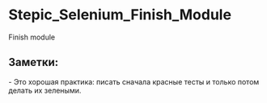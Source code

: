 # Stepic_Selenium_Finish_Module
Finish module



<h2>Заметки:</h2>
 - Это хорошая практика: писать сначала красные тесты и только потом делать их зелеными.  